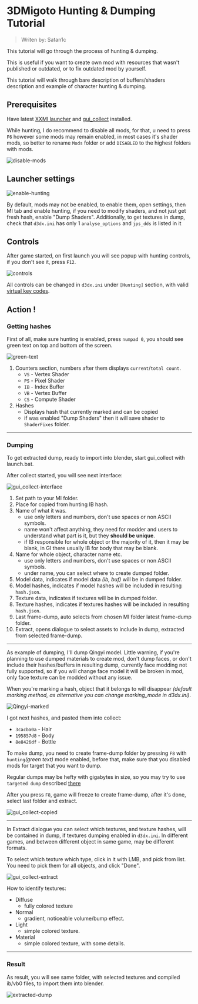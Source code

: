 # 3DMigoto Hunting & Dumping Tutorial

> Writen by: Satan1c

This tutorial will go through the process of hunting & dumping.

This is useful if you want to create own mod with resources that wasn't published or outdated,
or to fix outdated mod by yourself.

This tutorial will walk through bare description of buffers/shaders description and example of character hunting & dumping.

## Prerequisites

Have latest [XXMI launcher](getting-started.md) and [gui_collect](https://github.com/Petrascyll/gui_collect) installed.

While hunting, I do recommend to disable all mods, for that, u need to press `F6` however some mods may remain enabled,
in most cases it's shader mods, so better to rename `Mods` folder or add `DISABLED` to the highest folders with mods.

![disable-mods](img/hunting/disable-mods.png)

## Launcher settings

![enable-hunting](img/hunting/enable-hunting.png)

By default, mods may not be enabled, to enable them, open settings, then MI tab and enable hunting,
if you need to modify shaders, and not just get fresh hash, enable "Dump Shaders".
Additionally, to get textures in dump, check that `d3dx.ini` has only 1 `analyse_options` and `jps_dds` is listed in it

## Controls

After game started, on first launch you will see popup with hunting controls, if you don't see it, press `F12`.

![controls](img/hunting/controls.png)

All controls can be changed in `d3dx.ini` under `[Hunting]` section, with valid [virtual key codes](https://learn.microsoft.com/en-us/windows/win32/inputdev/virtual-key-codes).

## Action !

### Getting hashes

First of all, make sure hunting is enabled, press `numpad 0`, you should see green text on top and bottom of the screen.

![green-text](img/hunting/green-text.png)

1. Counters section, numbers after them displays `current`/`total count`.
      - `VS` - Vertex Shader
   - `PS` - Pixel Shader
   - `IB` - Index Buffer
   - `VB` - Vertex Buffer
   - `CS` - Compute Shader
2. Hashes
   - Displays hash that currently marked and can be copied
   - if was enabled "Dump Shaders" then it will save
shader to `ShaderFixes` folder.

---

### Dumping

To get extracted dump, ready to import into blender, start gui_collect with launch.bat.

After collect started, you will see next interface:

![gui_collect-interface](img/hunting/gui_collect-interface.png)

1. Set path to your MI folder.
2. Place for copied from hunting IB hash.
3. Name of what it was.
   - use only letters and numbers, don't use spaces or non ASCII symbols.
   - name won't affect anything, they need for modder and users to understand what part is it,
but they **should be unique**.
   - if IB responsible for whole object or the majority of it, then it may be blank,
in GI there usually IB for body that may be blank.
4. Name for whole object, character name etc.
   - use only letters and numbers, don't use spaces or non ASCII symbols.
   - under name, you can select where to create dumped folder.
5. Model data, indicates if model data *(ib, buf)* will be in dumped folder.
6. Model hashes, indicates if model hashes will be included in resulting `hash.json`.
7. Texture data, indicates if textures will be in dumped folder.
8. Texture hashes, indicates if textures hashes will be included in resulting `hash.json`.
9. Last frame-dump, auto selects from chosen MI folder latest frame-dump folder.
10. Extract, opens dialogue to select assets to include in dump, extracted from selected frame-dump.

---

As example of dumping, I'll dump Qingyi model.
Little warning, if you're planning to use dumped materials to create mod, don't dump faces,
or don't include their hashes/buffers in resulting dump, currently face modding not fully supported,
so if you will change face model it will be broken in mod, only face texture can be modded without any issue.

When you're marking a hash, object that it belongs to will disappear *(default marking method,
as alternative you can change marking_mode in d3dx.ini)*.

![Qingyi-marked](img/hunting/Qingyi-marked.png)

I got next hashes, and pasted them into collect:
   - `3cacba0a` - Hair
   - `195857d8` - Body
   - `8e8426df` - Bottle

To make dump, you need to create frame-dump folder by pressing `F8` with `hunting`*(green text)* mode  enabled,
before that, make sure that you disabled mods for target that you want to dump.

Regular dumps may be hefty with gigabytes in size, so you may try to use `targeted dump` described [there](../docs/advanced-hunting.md#targeted-dump-with-gui_collect)

After you press `F8`, game will freeze to create frame-dump, after it's done, select last folder and extract.

![gui_collect-copied](img/hunting/gui_collect-copied.png)

---

In Extract dialogue you can select which textures, and texture hashes, will be contained in dump, if textures dumping enabled in `d3dx.ini`.
In different games, and between different object in same game, may be different formats.

To select which texture which type, click in it with LMB, and pick from list.
You need to pick them for all objects, and click "Done".

![gui_collect-extract](img/hunting/gui_collect-extract.png)

How to identify textures:
   - Diffuse
      - fully colored texture
   - Normal
      - gradient, noticeable volume/bump effect.
   - Light
      - simple colored texture.
   - Material
      - simple colored texture, with some details.

---

### Result

As result, you will see same folder, with selected textures and compiled ib/vb0 files, to import them into blender.

![extracted-dump](img/hunting/extracted-dump.png)